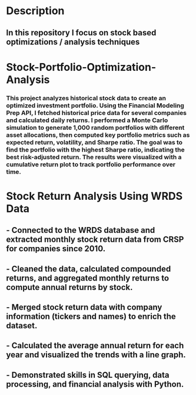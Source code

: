 # Description
## In this repository I focus on stock based optimizations / analysis techniques 

# Stock-Portfolio-Optimization-Analysis
### This project  analyzes historical stock data to create an optimized investment portfolio. Using the Financial Modeling Prep API, I fetched historical price data for several companies and calculated daily returns. I performed a Monte Carlo simulation to generate 1,000 random portfolios with different asset allocations, then computed key portfolio metrics such as expected return, volatility, and Sharpe ratio. The goal was to find the portfolio with the highest Sharpe ratio, indicating the best risk-adjusted return. The results were visualized with a cumulative return plot to track portfolio performance over time.


# Stock Return Analysis Using WRDS Data

## - Connected to the WRDS database and extracted monthly stock return data from CRSP for companies since 2010.
## - Cleaned the data, calculated compounded returns, and aggregated monthly returns to compute annual returns by stock.
## - Merged stock return data with company information (tickers and names) to enrich the dataset.
## - Calculated the average annual return for each year and visualized the trends with a line graph.
## - Demonstrated skills in SQL querying, data processing, and financial analysis with Python.
